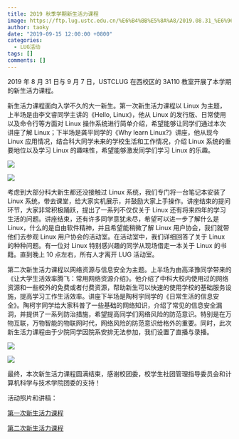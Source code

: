 ```yaml
---
title: 2019 秋季学期新生活力课程
image: https://ftp.lug.ustc.edu.cn/%E6%B4%BB%E5%8A%A8/2019.08.31_%E6%96%B0%E7%94%9F%E6%B4%BB%E5%8A%9B%E8%AF%BE%E7%A8%8B/photo/DSC_0458.JPG
author: taoky
date: "2019-09-15 12:00:00 +0800"
categories:
  - LUG活动
tags: []
comments: []
---
```


2019 年 8 月 31 日与 9 月 7 日，USTCLUG 在西校区的 3A110 教室开展了本学期的新生活力课程。

新生活力课程面向入学不久的大一新生。第一次新生活力课程以 Linux 为主题，上半场是由李文睿同学主讲的《Hello, Linux》，他从 Linux 的发行版、日常使用以及命令行等方面对 Linux 操作系统进行简单介绍，希望能够让同学们通过本次讲座了解 Linux；下半场是龚平同学的《Why learn Linux?》讲座，他从现今 Linux 应用情况，结合科大同学未来的学校生活和工作情况，介绍 Linux 系统的重要地位以及学习 Linux 的趣味性，希望能够激发同学们学习 Linux 的乐趣。

![](http://ftp.lug.ustc.edu.cn/%E6%B4%BB%E5%8A%A8/2019.08.31_%E6%96%B0%E7%94%9F%E6%B4%BB%E5%8A%9B%E8%AF%BE%E7%A8%8B/photo/DSC_0445.JPG)

![](http://ftp.lug.ustc.edu.cn/%E6%B4%BB%E5%8A%A8/2019.08.31_%E6%96%B0%E7%94%9F%E6%B4%BB%E5%8A%9B%E8%AF%BE%E7%A8%8B/photo/DSC_0460.JPG)

考虑到大部分科大新生都还没接触过 Linux 系统，我们专门将一台笔记本安装了 Linux 系统，带去课堂，给大家实机展示，并鼓励大家上手操作。讲座结束的提问环节，大家非常积极踊跃，提出了一系列不仅仅关于 Linux 还有将来四年的学习生活的问题。讲座结束，还有许多同学意犹未尽，希望可以进一步了解什么是 Linux，什么的是自由软件精神，并且希望能稍微了解 Linux 用户协会，我们就带他们去参观 Linux 用户协会的活动室。在活动室中，我们详细回答了关于 Linux 的种种问题。有一位对 Linux 特别感兴趣的同学从现场借走一本关于 Linux 的书籍。直到晚上 10 点左右，所有人才离开 LUG 活动室。

第二次新生活力课程以网络资源与信息安全为主题。上半场为由高泽豫同学带来的《让大学生活效率腾飞：常用网络资源介绍》。他介绍了中科大校内使用过的网络资源和一些校外的免费或者付费资源，帮助新生可以快速的使用学校的基础服务设施，提高学习工作生活效率。讲座下半场是陶柯宇同学的《日常生活的信息安全》。陶柯宇同学给大家科普了一些基础的网络知识，介绍了常见的信息安全漏洞，并提供了一系列防治措施，希望提高同学们网络风险的防范意识。特别是在万物互联，万物智能的物联网时代，网络风险的防范意识给格外的重要。同时，此次新生活力课程由于少院同学因院系安排无法参加，我们设置了直播与录播。

![](http://ftp.lug.ustc.edu.cn/%E6%B4%BB%E5%8A%A8/2019.09.07_%E6%96%B0%E7%94%9F%E6%B4%BB%E5%8A%9B%E8%AF%BE%E7%A8%8B/photo/DSC_0697.JPG)

![](http://ftp.lug.ustc.edu.cn/%E6%B4%BB%E5%8A%A8/2019.09.07_%E6%96%B0%E7%94%9F%E6%B4%BB%E5%8A%9B%E8%AF%BE%E7%A8%8B/photo/DSC_0716.JPG)

最终，本次新生活力课程圆满结束，感谢校团委，校学生社团管理指导委员会和计算机科学与技术学院团委的支持！

活动照片和讲稿：

[第一次新生活力课程](https://ftp.lug.ustc.edu.cn/%E6%B4%BB%E5%8A%A8/2019.08.31_%E6%96%B0%E7%94%9F%E6%B4%BB%E5%8A%9B%E8%AF%BE%E7%A8%8B/)

[第二次新生活力课程](https://ftp.lug.ustc.edu.cn/%E6%B4%BB%E5%8A%A8/2019.09.07_%E6%96%B0%E7%94%9F%E6%B4%BB%E5%8A%9B%E8%AF%BE%E7%A8%8B/)
